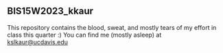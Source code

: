 ## BIS15W2023_kkaur
This repository contains the blood, sweat, and mostly tears of my effort in class this quarter :)
You can find me (mostly asleep) at kslkaur@ucdavis.edu
